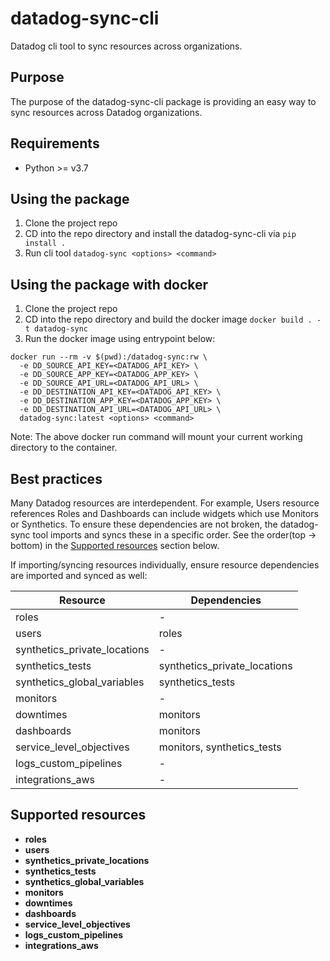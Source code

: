 # datadog-sync-cli
Datadog cli tool to sync resources across organizations.

## Purpose

The purpose of the datadog-sync-cli package is providing an easy way to sync resources across Datadog organizations.

## Requirements

- Python >= v3.7

## Using the package

1) Clone the project repo
2) CD into the repo directory and install the datadog-sync-cli via `pip install .`
3) Run cli tool `datadog-sync <options> <command>`

## Using the package with docker
1) Clone the project repo
2) CD into the repo directory and build the docker image `docker build . -t datadog-sync`
3) Run the docker image using entrypoint below:
```
docker run --rm -v $(pwd):/datadog-sync:rw \
  -e DD_SOURCE_API_KEY=<DATADOG_API_KEY> \
  -e DD_SOURCE_APP_KEY=<DATADOG_APP_KEY> \
  -e DD_SOURCE_API_URL=<DATADOG_API_URL> \
  -e DD_DESTINATION_API_KEY=<DATADOG_API_KEY> \
  -e DD_DESTINATION_APP_KEY=<DATADOG_APP_KEY> \
  -e DD_DESTINATION_API_URL=<DATADOG_API_URL> \
  datadog-sync:latest <options> <command>
```
Note: The above docker run command will mount your current working directory to the container.

## Best practices

Many Datadog resources are interdependent. For example, Users resource references Roles and Dashboards can include widgets which use Monitors or Synthetics. To ensure these dependencies are not broken, the datadog-sync tool imports and syncs these in a specific order. See the order(top -> bottom) in the [Supported resources](#supported-resources) section below.

If importing/syncing resources individually, ensure resource dependencies are imported and synced as well:

Resource                      | Dependencies
---                           | ---
roles                         | -
users                         | roles
synthetics_private_locations  | -
synthetics_tests              | synthetics_private_locations
synthetics_global_variables   | synthetics_tests
monitors                      | -
downtimes                     | monitors
dashboards                    | monitors
service_level_objectives      | monitors, synthetics_tests
logs_custom_pipelines         | -
integrations_aws              | -

## Supported resources

- **roles**
- **users**
- **synthetics_private_locations**
- **synthetics_tests**
- **synthetics_global_variables**
- **monitors**
- **downtimes**
- **dashboards**
- **service_level_objectives**
- **logs_custom_pipelines**
- **integrations_aws**
